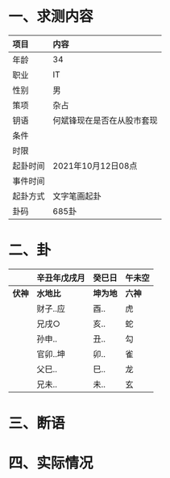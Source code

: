 # 一、求测内容
|项目|内容|
|:-|:-|
|年龄|34|
|职业|IT|
|性别|男|
|策项|杂占|
|钥语|何斌锋现在是否在从股市套现|
|条件||
|时限||
|起卦时间|2021年10月12日08点|
|事件时间||
|起卦方式|文字笔画起卦|
|卦码|685卦|

# 二、卦
||辛丑年戊戌月|癸巳日|午未空|
|:-|:-|:-|:-|
|**伏神**|**水地比**|**坤为地**|**六神**|
||财子..应|酉..|虎|
||兄戌○|亥..|蛇|
||孙申..|丑..|勾|
||官卯..坤|卯..|雀|
||父巳..|巳..|龙|
||兄未..|未..|玄|


# 三、断语

# 四、实际情况